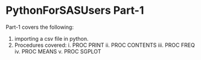 # PythonForSASUsers Part-1
Part-1 covers the following:
1. importing a csv file in python.
2. Procedures covered:
i. PROC PRINT 
ii. PROC CONTENTS
iii. PROC FREQ
iv. PROC MEANS
v. PROC SGPLOT
